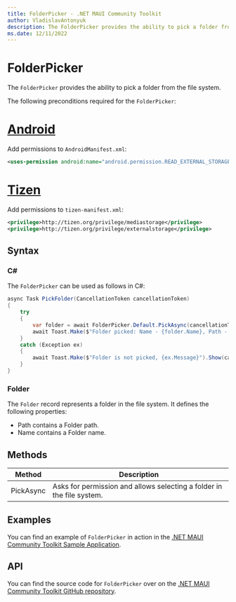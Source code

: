 ```yaml
---
title: FolderPicker - .NET MAUI Community Toolkit
author: VladislavAntonyuk
description: The FolderPicker provides the ability to pick a folder from the file system.
ms.date: 12/11/2022
---
```


# FolderPicker

The `FolderPicker` provides the ability to pick a folder from the file system.

The following preconditions required for the `FolderPicker`:
# [Android](#tab/android)

Add permissions to `AndroidManifest.xml`:

```xml
<uses-permission android:name="android.permission.READ_EXTERNAL_STORAGE" />
```

# [Tizen](#tab/tizen)

Add permissions to `tizen-manifest.xml`:

```xml
<privilege>http://tizen.org/privilege/mediastorage</privilege>
<privilege>http://tizen.org/privilege/externalstorage</privilege>
```

## Syntax

### C#

The `FolderPicker` can be used as follows in C#:

```csharp
async Task PickFolder(CancellationToken cancellationToken)
{
    try
    {
        var folder = await FolderPicker.Default.PickAsync(cancellationToken);
        await Toast.Make($"Folder picked: Name - {folder.Name}, Path - {folder.Path}", ToastDuration.Long).Show(cancellationToken);
    }
    catch (Exception ex)
    {
        await Toast.Make($"Folder is not picked, {ex.Message}").Show(cancellationToken);
    }
}
```

### Folder

The `Folder` record represents a folder in the file system. It defines the following properties:

- Path contains a Folder path.
- Name contains a Folder name.

## Methods

|Method  |Description  |
|---------|---------|
| PickAsync | Asks for permission and allows selecting a folder in the file system. |

## Examples

You can find an example of `FolderPicker` in action in the [.NET MAUI Community Toolkit Sample Application](https://github.com/CommunityToolkit/Maui/blob/main/samples/CommunityToolkit.Maui.Sample/Pages/Essentials/FolderPickerPage.xaml).

## API

You can find the source code for `FolderPicker` over on the [.NET MAUI Community Toolkit GitHub repository](https://github.com/CommunityToolkit/Maui/blob/main/src/CommunityToolkit.Maui.Core/Interfaces/IFolderPicker.shared.cs).
